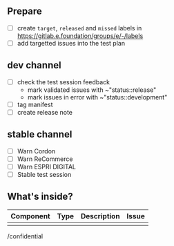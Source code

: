 <!-- If needed, you can edit the template at https://gitlab.e.foundation/e/os/releases/-/edit/master/.gitlab/issue_templates/releases.md -->

## Prepare

- [ ] create `target`, `released` and `missed` labels in https://gitlab.e.foundation/groups/e/-/labels
- [ ] add targetted issues into the test plan

## dev channel

- [ ] check the test session feedback
    - mark validated issues with ~"status::release"
    - mark issues in error with ~"status::development"
- [ ] tag manifest
- [ ] create release note

## stable channel

- [ ] Warn Cordon
- [ ] Warn ReCommerce
- [ ] Warn ESPRI DIGITAL
- [ ] Stable test session

## What's inside?

| Component | Type | Description | Issue |
| --------- | ---- | ----------- | ----- |
|           |      |             |       |

/confidential
